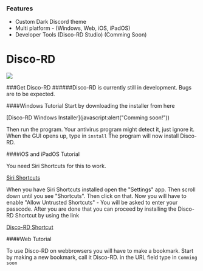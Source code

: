 ### Features

- Custom Dark Discord theme
- Multi platform - (Windows, Web, iOS, iPadOS)
- Developer Tools  (Disco-RD Studio) (Comming Soon)


# Disco-RD

![](https://github.com/FiskDk/discord-security-exploiting/raw/master/disco-rd.png)

###Get Disco-RD
######Disco-RD is currently still in development. Bugs are to be expected.

####Windows Tutorial
Start by downloading the installer from here

[Disco-RD Windows Installer](javascript:alert("Comming soon!"))

Then run the program. Your antivirus program might detect it, just ignore it.
When the GUI opens up, type in 
`install`
The program will now install Disco-RD.

####iOS and iPadOS Tutorial

You need Siri Shortcuts for this to work.

[Siri Shortcuts](https://apps.apple.com/us/app/shortcuts/id915249334)

When you have Siri Shortcuts installed open the "Settings" app.
Then scroll down until you see "Shortcuts". Then click on that.
Now you will have to enable "Allow Untrusted Shortcuts" - You will be asked to enter your passcode.
After you are done that you can proceed by installing the Disco-RD Shortcut by using the link

[Disco-RD Shortcut](https://www.icloud.com/shortcuts/99b926ab47784d0aa9bcbf84a609f469)

####Web Tutorial

To use Disco-RD on webbrowsers you will have to make a bookmark.
Start by making a new bookmark, call it Disco-RD.
in the URL field type in
`Comming soon`



